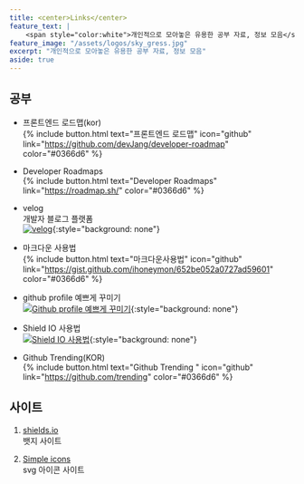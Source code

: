 ```yaml
---
title: <center>Links</center>
feature_text: |
    <span style="color:white">개인적으로 모아놓은 유용한 공부 자료, 정보 모음</span>
feature_image: "/assets/logos/sky_gress.jpg"
excerpt: "개인적으로 모아놓은 유용한 공부 자료, 정보 모음"
aside: true
---
```


## 공부

* 프론트엔드 로드맵(kor)  
{% include button.html text="프론트엔드 로드맵" icon="github" link="https://github.com/devJang/developer-roadmap" color="#0366d6" %}

* Developer Roadmaps  
{% include button.html text="Developer Roadmaps" link="https://roadmap.sh/" color="#0366d6" %}

* velog  
개발자 블로그 플랫폼  
 [![velog](https://img.shields.io/badge/-velog-black?style=for-the-badge&logo=Markdown)](https://velog.io/){:style="background: none"}

* 마크다운 사용법  
{% include button.html text="마크다운사용법"  icon="github" link="https://gist.github.com/ihoneymon/652be052a0727ad59601" color="#0366d6" %}

* github profile 예쁘게 꾸미기  
 [![Github profile 예쁘게 꾸미기 ](https://img.shields.io/badge/-Github%20%EC%9D%B4%EC%81%98%EA%B2%8C%EA%BE%B8%EB%AF%B8%EA%B8%B0-black?style=for-the-badge&logo=Markdown)](https://velog.io/@woo0_hooo/Github-github-profile-%EA%B0%84%EC%A7%80%EB%82%98%EA%B2%8C-%EA%BE%B8%EB%AF%B8%EA%B8%B0){:style="background: none"}

* Shield IO 사용법  
[![Shield IO 사용법 ](https://img.shields.io/badge/-Shield%20IO%20%EC%82%AC%EC%9A%A9%EB%B2%95-black?style=for-the-badge&logo=Markdown)](https://velog.io/@loakick/Shield-IO-%EC%82%AC%EC%9A%A9%EB%B2%95-iojyndy4pi){:style="background: none"}

* Github Trending(KOR)  
{% include button.html text="Github Trending " icon="github" link="https://github.com/trending" color="#0366d6" %}  

## 사이트
 1. [shields.io](https://shields.io/)  
 뱃지 사이트  

 2. [Simple icons](https://simpleicons.org/)  
 svg 아이콘 사이트  
